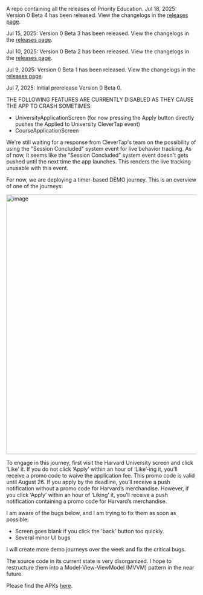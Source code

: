 A repo containing all the releases of Priority Education.
Jul 18, 2025: Version 0 Beta 4 has been released. View the changelogs in the [releases page](https://github.com/beanut/priority-education-release/releases).

Jul 15, 2025: Version 0 Beta 3 has been released. View the changelogs in the [releases page](https://github.com/beanut/priority-education-release/releases).

Jul 10, 2025: Version 0 Beta 2 has been released. View the changelogs in the [releases page](https://github.com/beanut/priority-education-release/releases).

Jul 9, 2025: Version 0 Beta 1 has been released. View the changelogs in the [releases page](https://github.com/beanut/priority-education-release/releases).

Jul 7, 2025: Initial prerelease Version 0 Beta 0.

THE FOLLOWING FEATURES ARE CURRENTLY DISABLED AS THEY CAUSE THE APP TO CRASH SOMETIMES:
- UniversityApplicationScreen (for now pressing the Apply button directly pushes the Applied to University CleverTap event)
- CourseApplicationScreen

We're still waiting for a response from CleverTap's team on the possibility of using the "Session Concluded" system event for live behavior tracking. As of now, it seems like the "Session Concluded" system event doesn't gets pushed until the next time the app launches. This renders the live tracking unusable with this event.

For now, we are deploying a timer-based DEMO journey.
This is an overview of one of the journeys:

<img width="686" alt="image" src="https://github.com/user-attachments/assets/53482302-db4d-4108-9b26-1eb765f26750" />

To engage in this journey, first visit the Harvard University screen and click ‘Like’ it.
If you do not click ‘Apply’ within an hour of ‘Like’-ing it, you’ll receive a promo code to waive the application fee. This promo code is valid until August 26. If you apply by the deadline, you’ll receive a push notification without a promo code for Harvard’s merchandise.
However, if you click ‘Apply’ within an hour of ‘Liking’ it, you’ll receive a push notification containing a promo code for Harvard’s merchandise.

I am aware of the bugs below, and I am trying to fix them as soon as possible:
- Screen goes blank if you click the 'back' button too quickly.
- Several minor UI bugs
  
I will create more demo journeys over the week and fix the critical bugs.

The source code in its current state is very disorganized. I hope to restructure them into a Model-View-ViewModel (MVVM) pattern in the near future.

Please find the APKs [here](https://github.com/beanut/priority-education-release/releases).
